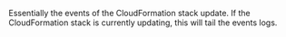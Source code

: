 Essentially the events of the CloudFormation stack update. If the CloudFormation stack is currently updating, this will tail the events logs.